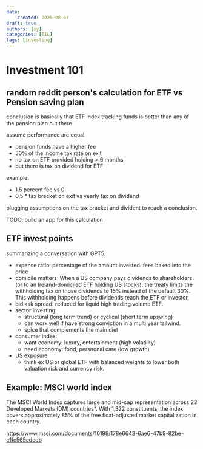 ```yaml
---
date:
    created: 2025-08-07
draft: true
authors: [xy]
categories: [TIL]
tags: [investing]
---
```


# Investment 101

## random reddit person's calculation for ETF vs Pension saving plan

conclusion is basically that ETF index tracking funds is better than any of the pension plan out there

assume performance are equal

- pension funds have a higher fee
- 50% of the income tax rate on exit
- no tax on ETF provided holding > 6 months
- but there is tax on dividend for ETF

example: 

- 1.5 percent fee vs 0
- 0.5 * tax bracket on exit vs  yearly tax on dividend

plugging assumptions on the tax bracket and divident to reach a conclusion. 

TODO: build an app for this calculation

## ETF invest points 

summarizing a conversation with GPT5. 

- expense ratio: percentage of the amount invested. fees baked into the price
- domicile matters: When a US company pays dividends to shareholders (or to an Ireland-domiciled ETF holding US stocks), the treaty limits the withholding tax on those dividends to 15% instead of the default 30%. This withholding happens before dividends reach the ETF or investor.
- bid ask spread: reduced for liquid high trading volume ETF.
- sector investing: 
    - structural (long term trend) or cyclical (short term upswing)
    - can work well if have strong conviction in a multi year tailwind. 
    - spice that complements the main diet
- consumer index: 
    - want economy: luxury, entertainment (high volatility)
    - need economy: food, persnonal care (low growth)
- US exposure
    - think ex US or global ETF with balanced weights to lower both valuation risk and currency risk.

## Example: MSCI world index 

The MSCI World Index captures large and mid-cap representation across 23 Developed Markets (DM) countries*. With 1,322 constituents,
the index covers approximately 85% of the free float-adjusted market capitalization in each country. 

https://www.msci.com/documents/10199/178e6643-6ae6-47b9-82be-e1fc565ededb